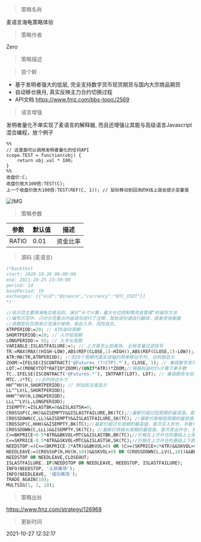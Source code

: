 
> 策略名称

麦语言海龟策略体验

> 策略作者

Zero

> 策略描述

> 尝个鲜

* 基于发明者强大的低层, 完全支持数字货币现货期货与国内大宗商品期货
* 自动移仓换月, 真实反映主力合约切换过程
* API文档 https://www.fmz.com/bbs-topic/2569

>语言增强

发明者量化不单实现了麦语言的解释器, 而且还增强让其能与高级语言Javascript混合编程，放个例子

```
%%
// 这里面可以调用发明者量化的任何API 
scope.TEST = function(obj) {
    return obj.val * 100;
}
%%
收盘价:C;
收盘价放大100倍:TEST(C);
上一个收盘价放大100倍:TEST(REF(C, 1)); // 鼠标移动到回测的K线上就会提示变量值
```

 ![IMG](https://www.fmz.com/upload/asset/7c0bc45baa22107d6f.png)  

> 策略参数



|参数|默认值|描述|
|----|----|----|
|RATIO|0.01|资金比率|


> 源码 (麦语言)

``` pascal
(*backtest
start: 2020-10-26 00:00:00
end: 2021-10-25 23:59:00
period: 1d
basePeriod: 1h
exchanges: [{"eid":"Binance","currency":"BTC_USDT"}]
*)

//该示范主要用海龟交易法则，演示“头寸计算，最大仓位控制等资金管理”的编写方法
//编写示范中，只对示范重点内容语句进行了注释，其他语句请自行翻译，或者咨询客服
//该模型仅仅用来示范演示使用，依此入市，风险自负。
ATRPERIOD:=20; // ATR波动周期
SHORTPERIOD:=20; // 入市短周期
LONGPERIOD:= 55; // 入市长周期
VARIABLE:ISLASTFAILURE:=1; // 上次是否止损离场, 全局变量过滤信号
TR:=MAX(MAX((HIGH-LOW),ABS(REF(CLOSE,1)-HIGH)),ABS(REF(CLOSE,1)-LOW));//真实波幅
ATR:MA(TR,ATRPERIOD); //求20个周期内真实波幅的简单移动平均, 在附图显示
ZOOM:=IFELSE(ISCONTRACT('@Futures_(?!CTP).*'), CLOSE, 1); // 兼容数字货币期货币为保证金
LOT:=((MONEYTOT*RATIO*ZOOM)/(UNIT*ATR))*ZOOM;//根据权益的1%计算下单手数
TC..IFELSE(ISCONTRACT('@Futures.*'), INTPART(LOT), LOT); // 兼容期货与现货ISCONTRACT以@开头表示匹配交易所名子, 支持正则
MTC..4*TC; //总的持仓头寸
HH^^HV(H,SHORTPERIOD); // 附加到主图显示
LL^^LV(L,SHORTPERIOD);
HHH^^HV(H,LONGPERIOD);
LLL^^LV(L,LONGPERIOD);
ISEMPTY:=ISLASTBK=0&&ISLASTSK=0;
CROSSUP(C,HH)&&ISEMPTY&&ISLASTFAILURE,BK(TC);//最新价超过短周期的最高值，首次买入开仓，手数为TC手
CROSSDOWN(C,LL)&&ISEMPTY&&ISLASTFAILURE,SK(TC); //最新价跌破短周期的最低值，首次卖出开仓，手数为TC手
CROSSUP(C,HHH)&&ISEMPTY,BK(TC);//最新价超过长周期的最高值，首次买入开仓，手数为TC手
CROSSDOWN(C,LLL)&&ISEMPTY,SK(TC); //最新价跌破长周期的最低值，首次卖出开仓，手数为TC手
C>=BKPRICE+0.5*ATR&&BKVOL<MTC&&ISLASTBK,BK(TC);//价格在上次开仓的基础上上涨0.5倍ATR，在手数不超过4倍TC的时候，买入加仓TC手
C<=SKPRICE-0.5*ATR&&SKVOL<MTC&&ISLASTSK,SK(TC);//价格在上次开仓的基础上下跌0.5倍ATR，在手数不超过4倍TC的时候，卖出加仓TC手
NEEDSTOP:=(C<=(BKPRICE-2*ATR)&&BKVOL>0) OR (C>=(SKPRICE+2*ATR)&&SKVOL>0);
NEEDLEAVE:=(CROSSUP(H,HV(H,10))&&SKVOL>0) OR (CROSSDOWN(L,LV(L,10))&&BKVOL>0);
NEEDSTOP OR NEEDLEAVE,CLOSEOUT;
ISLASTFAILURE..IF(NEEDSTOP OR NEEDLEAVE, NEEDSTOP, ISLASTFAILURE);
INFO(NEEDSTOP, '止损离场');
INFO(NEEDLEAVE, '成功离场');
TRADE_AGAIN(10);
MULTSIG(1, 1, 10);
```

> 策略出处

https://www.fmz.com/strategy/126968

> 更新时间

2021-10-27 12:32:17
